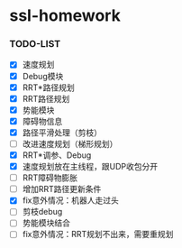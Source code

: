 # ssl-homework

### TODO-LIST

- [x] 速度规划
- [x] Debug模块
- [x] RRT*路径规划
- [x] RRT路径规划
- [x] 势能模块
- [x] 障碍物信息
- [x] 路径平滑处理（剪枝）
- [ ] 改进速度规划（梯形规划）
- [x] RRT*调参、Debug
- [x] 速度规划放在主线程，跟UDP收包分开
- [ ] RRT障碍物膨胀
- [ ] 增加RRT路径更新条件
- [x] fix意外情况：机器人走过头
- [ ] 剪枝debug
- [ ] 势能模块结合
- [ ] fix意外情况：RRT规划不出来，需要重规划
